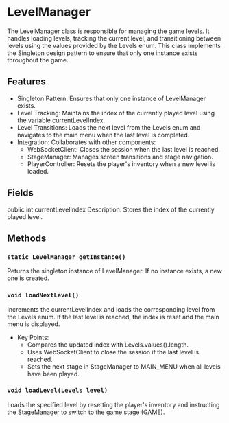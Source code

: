 # LevelManager

The LevelManager class is responsible for managing the game levels. It handles loading levels, 
tracking the current level, and transitioning between levels using the values provided by the 
Levels enum. This class implements the Singleton design pattern to ensure that only one instance 
exists throughout the game.


## Features 

- Singleton Pattern: Ensures that only one instance of LevelManager exists.
- Level Tracking: Maintains the index of the currently played level using the variable currentLevelIndex.
- Level Transitions: Loads the next level from the Levels enum and navigates to the main menu when the last level is completed.
- Integration: Collaborates with other components:
  - WebSocketClient: Closes the session when the last level is reached.
  - StageManager: Manages screen transitions and stage navigation.
  - PlayerController: Resets the player's inventory when a new level is loaded.

## Fields
public int currentLevelIndex
Description: Stores the index of the currently played level.

## Methods
### `static LevelManager getInstance()`
Returns the singleton instance of LevelManager. If no instance exists, a new one is created.

### `void loadNextLevel()`
Increments the currentLevelIndex and loads the corresponding level from the Levels enum. If the last level is reached, the index is reset and the main menu is displayed.
- Key Points:
  - Compares the updated index with Levels.values().length.
  - Uses WebSocketClient to close the session if the last level is reached.
  - Sets the next stage in StageManager to MAIN_MENU when all levels have been played.
### `void loadLevel(Levels level)`
Loads the specified level by resetting the player's inventory and instructing the StageManager to switch to the game stage (GAME).

